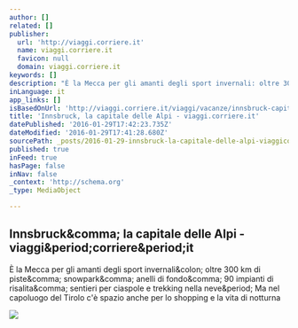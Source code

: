 ```yaml
---
author: []
related: []
publisher:
  url: 'http://viaggi.corriere.it'
  name: viaggi.corriere.it
  favicon: null
  domain: viaggi.corriere.it
keywords: []
description: "È la Mecca per gli amanti degli sport invernali: oltre 300 km di piste, snowpark, anelli di fondo, 90 impianti di risalita, sentieri per ciaspole e trekking nella neve. Ma nel capoluogo del Tirolo c'è spazio anche per lo shopping e la vita di notturna"
inLanguage: it
app_links: []
isBasedOnUrl: 'http://viaggi.corriere.it/viaggi/vacanze/innsbruck-capitale-alpi-d041d97e-b75c-11e4-bef5-103489912308/'
title: 'Innsbruck, la capitale delle Alpi - viaggi.corriere.it'
datePublished: '2016-01-29T17:42:23.735Z'
dateModified: '2016-01-29T17:41:28.680Z'
sourcePath: _posts/2016-01-29-innsbruck-la-capitale-delle-alpi-viaggicorriereit.md
published: true
inFeed: true
hasPage: false
inNav: false
_context: 'http://schema.org'
_type: MediaObject

---
```

<article style=""><h1>Innsbruck&amp;comma; la capitale delle Alpi - viaggi&amp;period;corriere&amp;period;it</h1><p>È la Mecca per gli amanti degli sport invernali&amp;colon; oltre 300 km di piste&amp;comma; snowpark&amp;comma; anelli di fondo&amp;comma; 90 impianti di risalita&amp;comma; sentieri per ciaspole e trekking nella neve&amp;period; Ma nel capoluogo del Tirolo c'è spazio anche per lo shopping e la vita di notturna</p><img src="http://viaggi.corriere.it/wp-content/uploads/2015/02/tn_10-Innsbruck_Kuhtai_slitta-U4305074535679huE-U43060705024704GdD-960x451@Viaggi-Web.jpg" /></article>